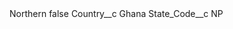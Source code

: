 <?xml version="1.0" encoding="UTF-8"?>
<CustomMetadata xmlns="http://soap.sforce.com/2006/04/metadata" xmlns:xsi="http://www.w3.org/2001/XMLSchema-instance" xmlns:xsd="http://www.w3.org/2001/XMLSchema">
    <label>Northern</label>
    <protected>false</protected>
    <values>
        <field>Country__c</field>
        <value xsi:type="xsd:string">Ghana</value>
    </values>
    <values>
        <field>State_Code__c</field>
        <value xsi:type="xsd:string">NP</value>
    </values>
</CustomMetadata>
